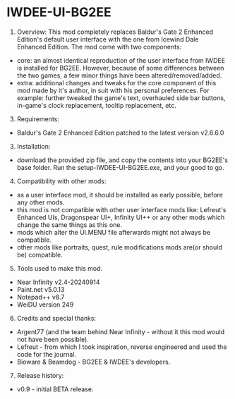 # IWDEE-UI-BG2EE

1) Overview:
This mod completely replaces Baldur's Gate 2 Enhanced Edition's default user interface with the one from
Icewind Dale Enhanced Edition.
The mod come with two components:

- core: an almost identical reproduction of the user interface from IWDEE is installed for BG2EE. However, because of some differences between the two games, a few minor things have been altered/removed/added.
- extra: additional changes and tweaks for the core component of this mod made by it's author, in suit with his personal preferences. For example: further tweaked the game's text, overhauled side bar buttons, in-game's clock replacement, tooltip replacement, etc.

3) Requirements:
- Baldur's Gate 2 Enhanced Edition patched to the latest version v2.6.6.0

3) Installation: 
- download the provided zip file, and copy the contents into your BG2EE's base folder. Run the setup-IWDEE-UI-BG2EE.exe, and your good to go.

4) Compatibility with other mods:
- as a user interface mod, it should be installed as early possible, before any other mods.
- this mod is not compatible with other user interface mods like: Lefreut's Enhanced UIs, Dragonspear UI+, Infinity UI++ or any other mods which change the same things as this one.
- mods which alter the UI.MENU file afterwards might not always be compatible.
- other mods like portraits, quest, rule modifications mods are(or should be) compatible.

5) Tools used to make this mod.
- Near Infinity v2.4-20240914
- Paint.net v5.0.13
- Notepad++ v8.7
- WeiDU version 249

6) Credits and special thanks:
- Argent77 (and the team behind Near Infinity - without it this mod would not have been possible).
- Lefreut - from which I took inspiration, reverse engineered and used the code for the journal.
- Bioware & Beamdog - BG2EE & IWDEE's developers.

7) Release history:
- v0.9 - initial BETA release.
